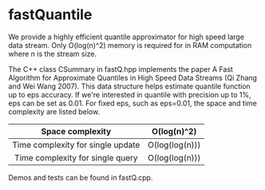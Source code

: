 # fastQuantile
We provide a highly efficient quantile approximator for high speed large data stream. Only O(log(n)^2) memory is required for in RAM computation where n is the stream size. 

The C++ class CSummary in fastQ.hpp implements the paper A Fast Algorithm for Approximate Quantiles in High Speed Data Streams (Qi Zhang and Wei Wang 2007). This data structure helps estimate quantile function up to eps accuracy. If we're interested in quantile with precision up to 1%, eps can be set as 0.01. For fixed eps, such as eps=0.01, the space and time complexity are listed below.

|         Space complexity          | O(log(n)^2)    |
| :-------------------------------: | -------------- |
| Time complexity for single update | O(log(log(n))) |
| Time complexity for single query  | O(log(log(n))) |

Demos and tests can be found in fastQ.cpp.